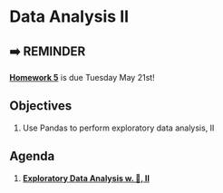 <!---
{"next":"Lectures/Lecture17.md","title":"Data Analysis II"}
-->

# Data Analysis II

## ➡️ REMINDER
**[Homework 5](../Homework/hwk5.md)** is due Tuesday May 21st!

## Objectives

1. Use Pandas to perform exploratory data analysis, II


## Agenda

1. **[Exploratory Data Analysis w. 🐼, II](../Topics/eda.html)**